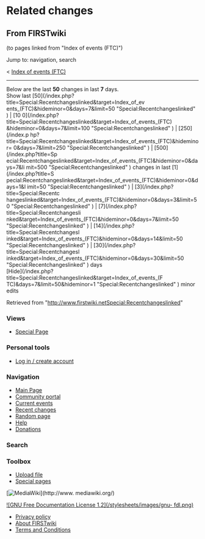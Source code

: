 # Related changes

## From FIRSTwiki

(to pages linked from "Index of events (FTC)")

Jump to: navigation, search

< [Index of events (FTC)](/index.php?title=Index_of_events_%28FTC%29&redirect=no "Index of events
\(FTC\)")

--------------------------------------------------------------------------------

Below are the last **50** changes in last **7** days.<br>
Show last [50](/index.php?title=Special:Recentchangeslinked&target=Index_of_ev
ents_\(FTC\)&hideminor=0&days=7&limit=50 "Special:Recentchangeslinked" ) | [10 0](/index.php?title=Special:Recentchangeslinked&target=Index_of_events_\(FTC\) &hideminor=0&days=7&limit=100 "Special:Recentchangeslinked" ) | [250](/index.p
hp?title=Special:Recentchangeslinked&target=Index_of_events_\(FTC\)&hideminor= 0&days=7&limit=250 "Special:Recentchangeslinked" ) | [500](/index.php?title=Sp
ecial:Recentchangeslinked&target=Index_of_events_\(FTC\)&hideminor=0&days=7&li mit=500 "Special:Recentchangeslinked" ) changes in last [1](/index.php?title=S
pecial:Recentchangeslinked&target=Index_of_events_\(FTC\)&hideminor=0&days=1&l imit=50 "Special:Recentchangeslinked" ) | [3](/index.php?title=Special:Recentc
hangeslinked&target=Index_of_events_\(FTC\)&hideminor=0&days=3&limit=50 "Special:Recentchangeslinked" ) | [7](/index.php?title=Special:Recentchangesli
nked&target=Index_of_events_\(FTC\)&hideminor=0&days=7&limit=50 "Special:Recentchangeslinked" ) | [14](/index.php?title=Special:Recentchangesl
inked&target=Index_of_events_\(FTC\)&hideminor=0&days=14&limit=50 "Special:Recentchangeslinked" ) | [30](/index.php?title=Special:Recentchangesl
inked&target=Index_of_events_\(FTC\)&hideminor=0&days=30&limit=50 "Special:Recentchangeslinked" ) days<br>
[Hide](/index.php?title=Special:Recentchangeslinked&target=Index_of_events_\(F
TC\)&days=7&limit=50&hideminor=1 "Special:Recentchangeslinked" ) minor edits

Retrieved from "<http://www.firstwiki.netSpecial:Recentchangeslinked>"

### Views

- [Special Page](Special:Recentchangeslinked/Index_of_events_%28FTC%29)

### Personal tools

- [Log in / create account](/index.php?title=Special:Userlogin&returnto=Special:Recentchangeslinked)

[](Main_Page "Main Page")

### Navigation

- [Main Page](Main_Page)
- [Community portal](FIRSTwiki:Community_portal)
- [Current events](Current_events)
- [Recent changes](Special:Recentchanges)
- [Random page](Special:Random)
- [Help](Help:Contents)
- [Donations](FIRSTwiki:Site_support)

### Search

### Toolbox

- [Upload file](Special:Upload)
- [Special pages](Special:Specialpages)

[![MediaWiki](/skins/common/images/poweredby_mediawiki_88x31.png)](http://www.
mediawiki.org/)

[![GNU Free Documentation License 1.2](/stylesheets/images/gnu-
fdl.png)](http://www.gnu.org/copyleft/fdl.html)

- [Privacy policy](FIRSTwiki:Privacy_policy "FIRSTwiki:Privacy policy")
- [About FIRSTwiki](FIRSTwiki:About "FIRSTwiki:About")
- [Terms and Conditions](FIRSTwiki:Terms_and_conditions "FIRSTwiki:Terms and conditions")

